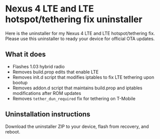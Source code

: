 Nexus 4 LTE and LTE hotspot/tethering fix uninstaller
=====================================================

Here is the uninstaller for my Nexus 4 LTE and LTE hotspot/tethering fix. Please use this uninstaller to ready your device for official OTA updates.


## What it does
* Flashes 1.03 hybrid radio
* Removes build.prop edits that enable LTE
* Removes init.d script that modifies iptables to fix LTE tethering upon bootup
* Removes addon.d script that maintains build.prop and iptables modifications after ROM updates
* Removes ```tether_dun_required``` fix for tethering on T-Mobile


## Uninstallation instructions
Download the uninstaller ZIP to your device, flash from recovery, and reboot.
